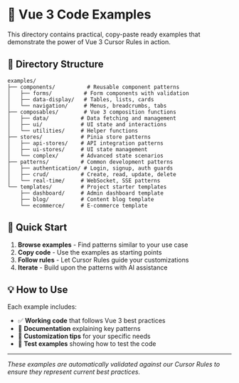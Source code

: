 # 🎯 Vue 3 Code Examples

This directory contains practical, copy-paste ready examples that demonstrate the power of Vue 3 Cursor Rules in action.

## 📁 Directory Structure

```
examples/
├── components/          # Reusable component patterns
│   ├── forms/          # Form components with validation
│   ├── data-display/   # Tables, lists, cards
│   └── navigation/     # Menus, breadcrumbs, tabs
├── composables/        # Vue 3 composition functions
│   ├── data/          # Data fetching and management
│   ├── ui/            # UI state and interactions
│   └── utilities/     # Helper functions
├── stores/            # Pinia store patterns
│   ├── api-stores/    # API integration patterns
│   ├── ui-stores/     # UI state management
│   └── complex/       # Advanced state scenarios
├── patterns/          # Common development patterns
│   ├── authentication/ # Login, signup, auth guards
│   ├── crud/          # Create, read, update, delete
│   └── real-time/     # WebSocket, SSE patterns
└── templates/         # Project starter templates
    ├── dashboard/     # Admin dashboard template
    ├── blog/          # Content blog template
    └── ecommerce/     # E-commerce template
```

## 🚀 Quick Start

1. **Browse examples** - Find patterns similar to your use case
2. **Copy code** - Use the examples as starting points
3. **Follow rules** - Let Cursor Rules guide your customizations
4. **Iterate** - Build upon the patterns with AI assistance

## 💡 How to Use

Each example includes:
- ✅ **Working code** that follows Vue 3 best practices
- 📝 **Documentation** explaining key patterns
- 🔧 **Customization tips** for your specific needs
- 🧪 **Test examples** showing how to test the code

---

*These examples are automatically validated against our Cursor Rules to ensure they represent current best practices.*